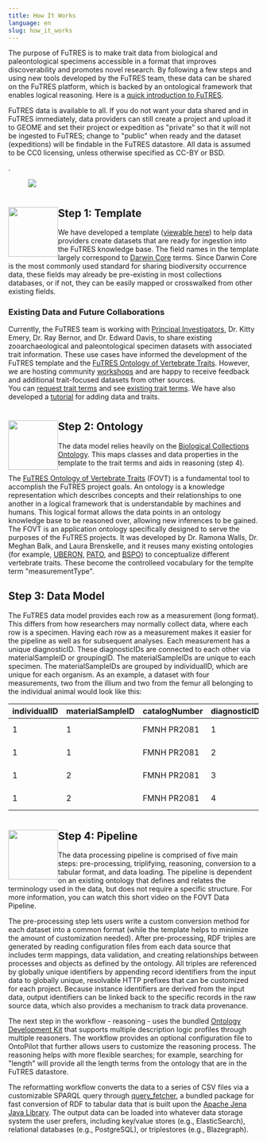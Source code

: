 ```yaml
---
title: How It Works
language: en
slug: how_it_works
---
```

<p>The purpose of FuTRES is to make trait data from biological and paleontological specimens accessible in a format that improves discoverability and promotes novel research. By following a few steps and using new tools developed by the FuTRES team, these data can be shared on the FuTRES platform, which is backed by an ontological framework that enables logical reasoning. Here is a <a href="https://youtu.be/r2LNKU9hQEE">quick introduction to FuTRES</a>.</p>

<p>FuTRES data is available to all. If you do not want your data shared and in FuTRES immediately, data providers can still create a project and upload it to GEOME and set their project or expedition as "private" so that it will not be ingested to FuTRES; change to "public" when ready and the dataset (expeditions) will be findable in the FuTRES datastore. All data is assumed to be CC0 licensing, unless otherwise specified as CC-BY or BSD.</p>.

<p><figure><img src="/media/FuTRESworkflow.png"/></figure></p>

<h1><img src="/media/templateIcon.png"
width="100"
style="float:left;">

## Step 1: Template 

<p>We have developed a template (<a href="https://github.com/futres/template">viewable here</a>) to help data providers create datasets that are ready for ingestion into the FuTRES knowledge base. The field names in the template largely correspond to <a href="https://dwc.tdwg.org/">Darwin Core</a> terms. Since Darwin Core is the most commonly used standard for sharing biodiversity occurrence data, these fields may already be pre-existing in most collections databases, or if not, they can be easily mapped or crosswalked from other existing fields.</p>

### Existing Data and Future Collaborations 
<p>Currently, the FuTRES team is working with <a href="https://futres.org/team/">Principal Investigators</a>, Dr. Kitty Emery, Dr. Ray Bernor, and Dr. Edward Davis, to share existing zooarchaeological and paleontological specimen datasets with associated trait information. These use cases have informed the development of the FuTRES template and the <a href="https://github.com/futres/fovt">FuTRES Ontology of Vertebrate Traits</a>. However, we are hosting community <a href="https://futres.org/workshop/">workshops</a> and are happy to receive feedback and additional trait-focused datasets from other sources.<br>
  You can <a href="https://github.com/futres/fovt-data-pipeline/issues/new">request trait terms</a> and see <a href="https://geome-db.org/workbench/template">existing trait terms</a>. We have also developed a <a href="https://futres.org/data_tutorial/">tutorial</a> for adding data and traits.</p>

<h1><img src="/media/ontologyIcon.png"
width="100"
style="float:left;">
  
## Step 2: Ontology

<p> The data model relies heavily on the <a href="https://obofoundry.org/ontology/bco.html">Biological Collections Ontology</a>. This maps classes and data properties in the template to the trait terms and aids in reasoning (step 4).</p>

<p>The <a href="https://github.com/futres/fovt">FuTRES Ontology of Vertebrate Traits</a> (FOVT) is a fundamental tool to accomplish the FuTRES project goals. An ontology is a knowledge representation which describes concepts and their relationships to one another in a logical framework that is understandable by machines and humans. This logical format allows the data points in an ontology knowledge base to be reasoned over, allowing new inferences to be gained. The FOVT is an application ontology specifically designed to serve the purposes of the FuTRES projects. It was developed by Dr. Ramona Walls, Dr. Meghan Balk, and Laura Brenskelle, and it reuses many existing ontologies (for example, <a href="https://www.ebi.ac.uk/ols/ontologies/uberon">UBERON</a>, <a href="http://www.obofoundry.org/ontology/pato.html">PATO</a>, and <a href="http://www.obofoundry.org/ontology/bspo.html">BSPO</a>) to conceptualize different vertebrate traits. These become the controlleed vocabulary for the templte term "measurementType".</p>

## Step 3: Data Model
  
<p>The FuTRES data model provides each row as a measurement (long format). This differs from how researchers may normally collect data, where each row is a specimen. Having each row as a measurement makes it easier for the pipeline as well as for subsequent analyses. Each measurement has a unique diagnosticID. These diagnosticIDs are connected to each other via materialSampleID or groupingID. The materialSampleIDs are unique to each specimen. The materialSampleIDs are grouped by individualID, which are unique for each organism. As an example, a dataset with four measurements, two from the illium and two from the femur all belonging to the individual animal would look like this:</p>

| individualID | materialSampleID | catalogNumber | diagnosticID | scientificName | measurementType | measurementValue | measurementUnit|
| :--- | :--- | :--- | :--- | :--- | :--- | :--- | :--- |
|1|1|FMNH PR2081|1|<i>Tyrannosaurus rex</i>|illium length|1525|mm|
|1|1|FMNH PR2081|2|<i>Tyrannosaurus rex</i>|illium depth|608|mm|
|1|2|FMNH PR2081|3|<i>Tyrannosaurus rex</i>|femur length|1321|mm|
|1|2|FMNH PR2081|4|<i>Tyrannosaurus rex</i>|femur circumference|580|mm|

<h1><img src="/media/pipelineIcon.png"
width="100"
style="float:left;">

## Step 4: Pipeline 

<p>The data processing pipeline is comprised of five main steps: pre-processing, triplifying, reasoning, conversion to a tabular format, and data loading. The pipeline is dependent on an existing ontology that defines and relates the terminology used in the data, but does not require a specific structure. For more information, you can watch this short video on the <a <strong>FOVT Data Pipeline</strong></a>.</p>

<p>The pre-processing step lets users write a custom conversion method for each dataset into a common format (while the template helps to minimize the amount of customization needed). After pre-processing, RDF triples are generated by reading configuration files from each data source that includes term mappings, data validation, and creating relationships between processes and objects as defined by the ontology. All triples are referenced by globally unique identifiers by appending record identifiers from the input data to globally unique, resolvable HTTP prefixes that can be customized for each project. Because instance identifiers are derived from the input data, output identifiers can be linked back to the specific records in the raw source data, which also provides a mechanism to track data provenance.</p>

<p>The next step in the workflow - reasoning - uses the bundled <a href="https://github.com/INCATools/ontology-development-kit">Ontology Development Kit</a> that supports multiple description logic profiles through multiple reasoners. The workflow provides an optional configuration file to OntoPilot that further allows users to customize the reasoning process. The reasoning helps with more flexible searches; for example, searching for "length" will provide all the length terms from the ontology that are in the FuTRES datastore.</p>

<p>The reformatting workflow converts the data to a series of CSV files via a customizable SPARQL query through <a href="https://github.com/biocodellc/query_fetcher">query_fetcher</a>, a bundled package for fast conversion of RDF to tabular data that is built upon the <a href="https://jena.apache.org/index.html">Apache Jena Java Library</a>. The output data can be loaded into whatever data storage system the user prefers, including key/value stores (e.g., ElasticSearch), relational databases (e.g., PostgreSQL), or triplestores (e.g., Blazegraph).
